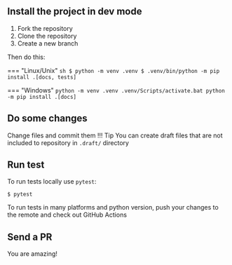 ## Install the project in dev mode

1. Fork the repository
2. Clone the repository
3. Create a new branch

Then do this:

=== "Linux/Unix"
    ```sh
    $ python -m venv .venv
    $ .venv/bin/python -m pip install .[docs, tests]
    ```

=== "Windows"
    ```
    python -m venv .venv
    .venv/Scripts/activate.bat
    python -m pip install .[docs]
    ```


## Do some changes
Change files and commit them
!!! Tip
    You can create draft files that are not included to repository in `.draft/` directory

## Run test
To run tests locally use `pytest`:
```
$ pytest
```
To run tests in many platforms and python version, push your changes to the remote and check out GitHub Actions


## Send a PR
You are amazing!
